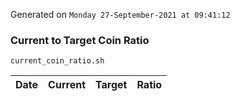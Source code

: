 Generated on `Monday 27-September-2021 at 09:41:12`

### Current to Target Coin Ratio
`current_coin_ratio.sh`

Date|Current|Target|Ratio
---|---|---|---
